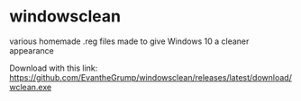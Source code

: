 # windowsclean
various homemade .reg files made to give Windows 10 a cleaner appearance

Download with this link:
https://github.com/EvantheGrump/windowsclean/releases/latest/download/wclean.exe


